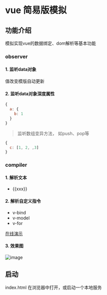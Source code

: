 # vue 简易版模拟

## 功能介绍

模拟实现vue的数据绑定、dom解析等基本功能

### observer

#### 1. 监听data对象

值改变模版自动更新

#### 2. 监听data对象深度属性

```js
{
  a: {
    b: 1
  }   
}
```

> 监听数组变异方法， 如push、pop等
```js
{
  c: [1, 2, ,3] 
}
```

### compiler

#### 1. 解析文本

- {{xxx}}

#### 2. 解析自定义指令

- v-bind
- v-model
- v-for

[在线演示](https://minjiechang.github.io/simple-vue/)

#### 3. 效果图

![image](https://pic.ioiox.com/images/2020/08/27/2c56e24390bfc7306be82f84a6d26285.gif)

## 启动

index.html 在浏览器中打开，或启动一个本地服务
